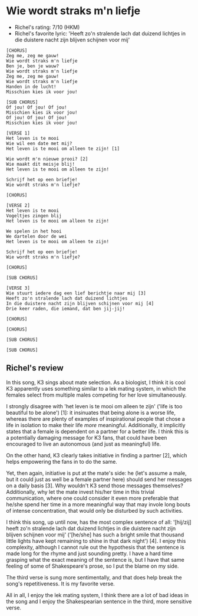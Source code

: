 # Wie wordt straks m'n liefje

 * Richel's rating: 7/10 (HKM)
 * Richel's  favorite lyric: 'Heeft zo'n stralende lach dat duizend lichtjes in die duistere nacht zijn blijven schijnen voor mij'

```
[CHORUS]
Zeg me, zeg me gauw!
Wie wordt straks m'n liefje
Ben je, ben je wauw?
Wie wordt straks m'n liefje
Zeg me, zeg me gauw!
Wie wordt straks m'n liefje
Handen in de lucht!
Misschien kies ik voor jou!

[SUB CHORUS]
Of jou! Of jou! Of jou!
Misschien kies ik voor jou!
Of jou! Of jou! Of jou!
Misschien kies ik voor jou!

[VERSE 1]
Het leven is te mooi
Wie wil een date met mij?
Het leven is te mooi om alleen te zijn! [1]

Wie wordt m'n nieuwe prooi? [2]
Wie maakt dit meisje blij!
Het leven is te mooi om alleen te zijn!

Schrijf het op een briefje!
Wie wordt straks m'n liefje?

[CHORUS]

[VERSE 2]
Het leven is te mooi
Vogeltjes zingen blij
Het leven is te mooi om alleen te zijn!

We spelen in het hooi
We dartelen door de wei
Het leven is te mooi om alleen te zijn!

Schrijf het op een briefje!
Wie wordt straks m'n liefje?

[CHORUS]

[SUB CHORUS]

[VERSE 3]
Wie stuurt iedere dag een lief berichtje naar mij [3]
Heeft zo'n stralende lach dat duizend lichtjes
In die duistere nacht zijn blijven schijnen voor mij [4]
Drie keer raden, die iemand, dat ben jij-jij!

[CHORUS]

[CHORUS]

[SUB CHORUS]

[SUB CHORUS]
```

## Richel's review

In this song, K3 sings about mate selection. As a biologist, I think
it is cool K3 apparently uses something similar to a lek mating system, 
in which the females select from multiple males competing for
her love simultaneously.

I strongly disagree with 'het leven is te mooi om alleen te zijn' ('life is
too beautiful to be alone') [1]: it insinuates that being alone is a
worse life, whereas there are plenty of examples of inspirational
people that chose a life in isolation to make their life *more*
meaningful. Additionally, it implicitly states that a female is dependent
on a partner for a better life. I think this is a potentially damaging
message for K3 fans, that could have been encouraged to live an 
autonomous (and just as meaningful) life.

On the other hand, K3 clearly takes initiative in finding a 
partner [2], which helps empowering the fans in to do the same.

Yet, then again, initiative is put at the mate's side: he (let's
assume a male, but it could just as well be a female partner here)
should send her messages on a daily basis [3]. Why wouldn't K3 
send those messages themselves? Additionally, why let the mate
invest his/her time in this trivial communication, where one could
consider it even more preferable that he/she spend her time
in a more meaningful way that may invole long bouts of intense
concentration, that would only be disturbed by such activities. 

I think this song, up until now, has the most complex sentence of all:
'[hij/zij] heeft zo'n stralende lach dat duizend lichtjes
in die duistere nacht zijn blijven schijnen voor mij' ('[he/she]
has such a bright smile that thousand little lights have kept
remaining to shine in that dark night') [4]. I enjoy this complexity,
although I cannot rule out the hypothesis that the sentence is made
long for the rhyme and just sounding pretty. I have a hard time
grasping what the exact meaning of the sentence is, but I
have that same feeling of some of Shakespeare's prose, 
so I put the blame on my side.

The third verse is sung more sentimentally, and that does help
break the song's repetitiveness. It is my favorite verse.

All in all, I enjoy the lek mating system, I think there are
a lot of bad ideas in the song 
and I enjoy the Shakespearian sentence in the
third, more sensitive verse. 
